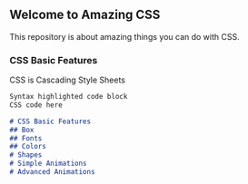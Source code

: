## Welcome to Amazing CSS

This repository is about amazing things you can do with CSS.

### CSS Basic Features

CSS is Cascading Style Sheets

```markdown
Syntax highlighted code block
CSS code here

# CSS Basic Features
## Box
## Fonts
## Colors
# Shapes
# Simple Animations
# Advanced Animations
